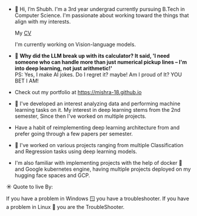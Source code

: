 - 👋 Hi, I’m Shubh. I'm a 3rd year undergrad currently pursuing B.Tech in Computer Science. I'm passionate about working toward the things that align with my interests.
  
  My [CV](https://drive.google.com/file/d/16HajwZxvb1KlCIqZGn1xT3VoFxfUP20v/view?usp=sharing)

  I'm currently working on Vision-language models.
  
- 👀 **Why did the LLM break up with its calculator? It said, 'I need someone who can handle more than just numerical pickup lines – I'm into deep learning, not just arithmetic!'**  
PS: Yes, I make AI jokes. Do I regret it? maybe! Am I proud of It? YOU BET I AM!
  
- Check out my portfolio at https://mishra-18.github.io   
  
- 🌱 I've developed an interest analyzing data and performing machine learning tasks on it. My interest in deep learning stems from the 2nd semester, Since then I've worked on multiple projects.

-   Have a habit of reimplementing deep learning architecture from and prefer going through a few papers per semester.
  
- 💞️ I've worked on various projects ranging from multiple Classification and Regression tasks using deep learning models.


-    I'm also familiar with implementing projects with the help of docker 🐋 and Google kubernetes engine, having multiple projects deployed on my hugging face spaces and GCP.


☀️ Quote to live By: 

If you have a problem in Windows 🪟 you have a troubleshooter. If you have a problem in Linux 🐧 you are the TroubleShooter.
<!---
Mishra-18/Mishra-18 is a ✨ special ✨ repository because its `README.md` (this file) appears on your GitHub profile.
You can click the Preview link to take a look at your changes.
--->

